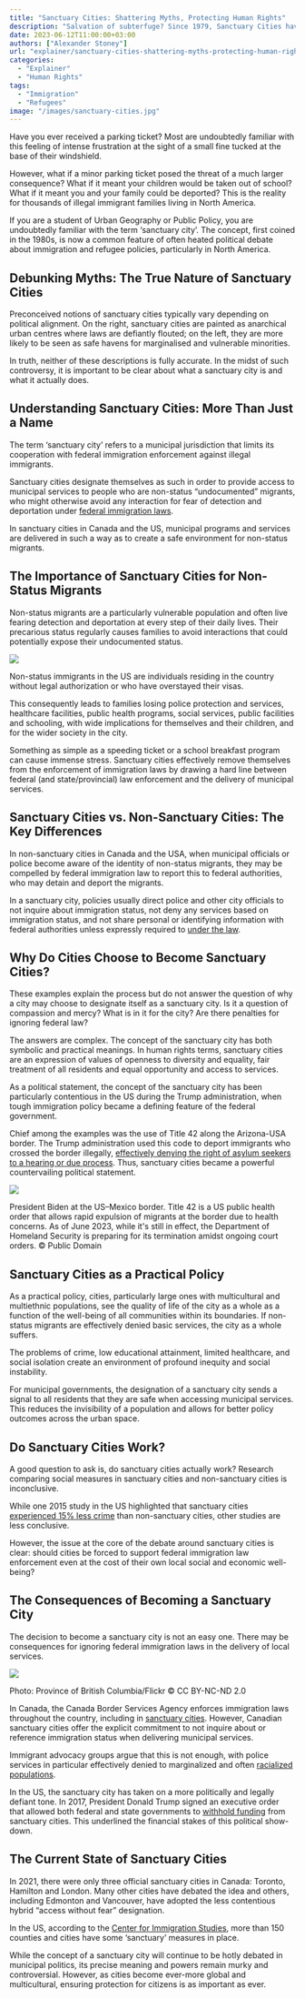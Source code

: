 ```yaml
---
title: "Sanctuary Cities: Shattering Myths, Protecting Human Rights"
description: "Salvation of subterfuge? Since 1979, Sanctuary Cities have become the hot political potato — are they migrant safe havens or is there a hidden truth?"
date: 2023-06-12T11:00:00+03:00
authors: ["Alexander Stoney"]
url: "explainer/sanctuary-cities-shattering-myths-protecting-human-rights"
categories:
  - "Explainer"
  - "Human Rights"
tags:
  - "Immigration"
  - "Refugees"
image: "/images/sanctuary-cities.jpg"
---
```

Have you ever received a parking ticket? Most are undoubtedly familiar with this feeling of intense frustration at the sight of a small fine tucked at the base of their windshield.

However, what if a minor parking ticket posed the threat of a much larger consequence? What if it meant your children would be taken out of school? What if it meant you and your family could be deported? This is the reality for thousands of illegal immigrant families living in North America.

If you are a student of Urban Geography or Public Policy, you are undoubtedly familiar with the term ‘sanctuary city’. The concept, first coined in the 1980s, is now a common feature of often heated political debate about immigration and refugee policies, particularly in North America.

## **Debunking Myths: The True Nature of Sanctuary Cities**

Preconceived notions of sanctuary cities typically vary depending on political alignment. On the right, sanctuary cities are painted as anarchical urban centres where laws are defiantly flouted; on the left, they are more likely to be seen as safe havens for marginalised and vulnerable minorities.

In truth, neither of these descriptions is fully accurate. In the midst of such controversy, it is important to be clear about what a sanctuary city is and what it actually does.

## **Understanding Sanctuary Cities: More Than Just a Name**

The term ‘sanctuary city’ refers to a municipal jurisdiction that limits its cooperation with federal immigration enforcement against illegal immigrants.

Sanctuary cities designate themselves as such in order to provide access to municipal services to people who are non-status “undocumented” migrants, who might otherwise avoid any interaction for fear of detection and deportation under [federal immigration laws](https://www.cnn.com/2017/01/25/politics/sanctuary-cities-explained/index.html).

In sanctuary cities in Canada and the US, municipal programs and services are delivered in such a way as to create a safe environment for non-status migrants.

## **The Importance of Sanctuary Cities for Non-Status Migrants**

Non-status migrants are a particularly vulnerable population and often live fearing detection and deportation at every step of their daily lives. Their precarious status regularly causes families to avoid interactions that could potentially expose their undocumented status.

![](/images/image1170x530cropped-2-1024x460.jpg)

Non-status immigrants in the US are individuals residing in the country without legal authorization or who have overstayed their visas.


This consequently leads to families losing police protection and services, healthcare facilities, public health programs, social services, public facilities and schooling, with wide implications for themselves and their children, and for the wider society in the city.

Something as simple as a speeding ticket or a school breakfast program can cause immense stress. Sanctuary cities effectively remove themselves from the enforcement of immigration laws by drawing a hard line between federal (and state/provincial) law enforcement and the delivery of municipal services.

## **Sanctuary Cities vs. Non-Sanctuary Cities: The Key Differences**

In non-sanctuary cities in Canada and the USA, when municipal officials or police become aware of the identity of non-status migrants, they may be compelled by federal immigration law to report this to federal authorities, who may detain and deport the migrants.

In a sanctuary city, policies usually direct police and other city officials to not inquire about immigration status, not deny any services based on immigration status, and not share personal or identifying information with federal authorities unless expressly required to [under the law](<https://www.ryerson.ca/content/dam/centre-for-immigration-and-settlement/RCIS/publications/workingpapers/2017_1_Hudson_Graham_Atak_Idil_Manocchi_Michele_Hannan_Charity_Ann_(No)_Access_T.O._A_Pilot_Study_on_Sanctuary_City_Policy_in_Toronto_Canada.pdf>).

## Why Do Cities Choose to Become Sanctuary Cities?

These examples explain the process but do not answer the question of why a city may choose to designate itself as a sanctuary city. Is it a question of compassion and mercy? What is in it for the city? Are there penalties for ignoring federal law?

The answers are complex. The concept of the sanctuary city has both symbolic and practical meanings. In human rights terms, sanctuary cities are an expression of values of openness to diversity and equality, fair treatment of all residents and equal opportunity and access to services.

As a political statement, the concept of the sanctuary city has been particularly contentious in the US during the Trump administration, when tough immigration policy became a defining feature of the federal government.

Chief among the examples was the use of Title 42 along the Arizona-USA border. The Trump administration used this code to deport immigrants who crossed the border illegally, [effectively denying the right of asylum seekers to a hearing or due process](https://un-aligned.org/human-rights/the-hidden-costs-of-arizonas-hostile-stance-towards-immigrants/). Thus, sanctuary cities became a powerful countervailing political statement.

![](/images/joe-biden-at-the-us-mexico-border-1024x683.jpg)

President Biden at the US–Mexico border. Title 42 is a US public health order that allows rapid expulsion of migrants at the border due to health concerns. As of June 2023, while it's still in effect, the Department of Homeland Security is preparing for its termination amidst ongoing court orders. © Public Domain


## **Sanctuary Cities as a Practical Policy**

As a practical policy, cities, particularly large ones with multicultural and multiethnic populations, see the quality of life of the city as a whole as a function of the well-being of all communities within its boundaries. If non-status migrants are effectively denied basic services, the city as a whole suffers.

The problems of crime, low educational attainment, limited healthcare, and social isolation create an environment of profound inequity and social instability.

For municipal governments, the designation of a sanctuary city sends a signal to all residents that they are safe when accessing municipal services. This reduces the invisibility of a population and allows for better policy outcomes across the urban space.

## **Do Sanctuary Cities Work?**

A good question to ask is, do sanctuary cities actually work? Research comparing social measures in sanctuary cities and non-sanctuary cities is inconclusive.

While one 2015 study in the US highlighted that sanctuary cities [experienced 15% less crime](https://americasvoice.org/blog/what-is-a-sanctuary-city/) than non-sanctuary cities, other studies are less conclusive.

However, the issue at the core of the debate around sanctuary cities is clear: should cities be forced to support federal immigration law enforcement even at the cost of their own local social and economic well-being?

## **The Consequences of Becoming a Sanctuary City**

The decision to become a sanctuary city is not an easy one. There may be consequences for ignoring federal immigration laws in the delivery of local services.

![](/images/Canada-Border-Services-Agency-.jpg)

Photo: Province of British Columbia/Flickr © CC BY-NC-ND 2.0


In Canada, the Canada Border Services Agency enforces immigration laws throughout the country, including in [sanctuary cities](https://www.tvo.org/article/what-is-a-sanctuary-city-anyway). However, Canadian sanctuary cities offer the explicit commitment to not inquire about or reference immigration status when delivering municipal services.

Immigrant advocacy groups argue that this is not enough, with police services in particular effectively denied to marginalized and often [racialized populations](https://www.solidarityacrossborders.org/en/montreal-is-neither-a-sanctuary-city-nor-safe-for-undocumented-migrants).

In the US, the sanctuary city has taken on a more politically and legally defiant tone. In 2017, President Donald Trump signed an executive order that allowed both federal and state governments to [withhold funding](https://www.washingtonpost.com/news/wonk/wp/2017/01/27/trump-says-sanctuary-cities-are-hotbeds-of-crime-data-say-the-opposite/) from sanctuary cities. This underlined the financial stakes of this political show-down.

## **The Current State of Sanctuary Cities**

In 2021, there were only three official sanctuary cities in Canada: Toronto, Hamilton and London. Many other cities have debated the idea and others, including Edmonton and Vancouver, have adopted the less contentious hybrid “access without fear” designation.

In the US, according to the [Center for Immigration Studies](https://www.reuters.com/article/us-usa-immigration-crime-idUSKBN20J25R), more than 150 counties and cities have some ‘sanctuary’ measures in place.

While the concept of a sanctuary city will continue to be hotly debated in municipal politics, its precise meaning and powers remain murky and controversial. However, as cities become ever-more global and multicultural, ensuring protection for citizens is as important as ever.
